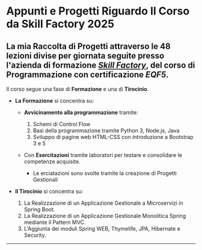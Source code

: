 # Appunti e Progetti Riguardo Il Corso da Skill Factory 2025

## La mia Raccolta di Progetti attraverso le 48 lezioni divise per giornata seguite presso l'azienda di formazione [_Skill Factory_](https://www.skillfactory.it/), del corso di Programmazione con certificazione _EQF5_.

Il corso segue una fase di **Formazione** e una di **Tirocinio**.

- **La Formazione** si concentra su:

  - **Avvicinamento alla programmazione** tramite:

    1. Schemi di Control Flow
    2. Basi della programmazione tramite Python 3, Node.js, Java
    3. Sviluppo di pagine web HTML-CSS con introduzione a Bootstrap 3 e 5

  - Con **Esercitazioni** tramite laboratori per testare e consolidare le competenze acquisite.

    - Le erciatazioni sono svolte tramite la creazione di Progetti Gestionali

- **Il Tirocinio** si concentra su:
  1. La Realizzazione di un Applicazione Gestionale a Microservizi in Spring Boot.
  2. La Realizzazione di un Applicazione Gestionale Monolitica Spring mediante il Pattern MVC.
  3. L'Aggiunta dei moduli Spring WEB, Thymelife, JPA, Hibernate e Security.

---

<!--

- **Tecnologie Utilizzate**:

![Spring Boot](https://img.shields.io/badge/SpringBoot-darkblue)
![Spring Data](https://img.shields.io/badge/SpringData-darkblue)

- Screenshot (se c'è una UI, anche semplice).
- link to video etc.

-->
